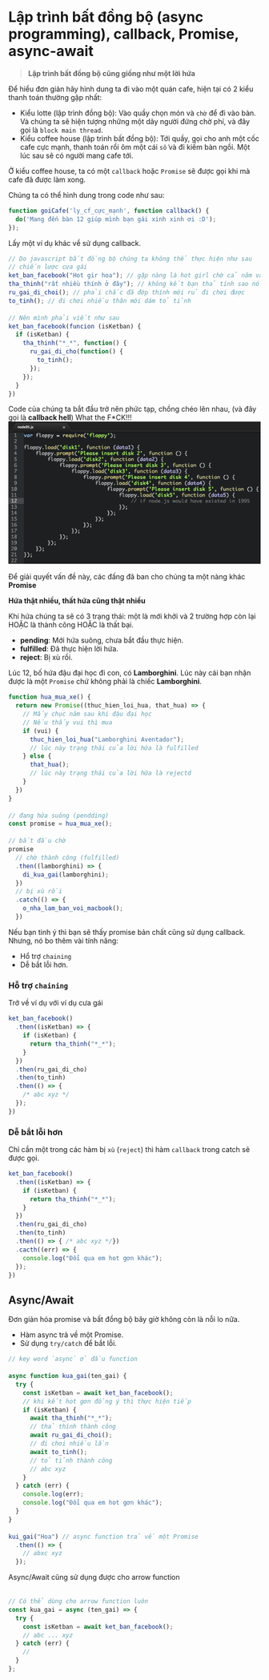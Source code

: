 # Lập trình bất đồng bộ (async programming), callback, Promise, async-await

>**Lập trình bất đồng bộ cũng giống như một lời hứa**

Để hiểu đơn giản hãy hình dung ta đi vào một quán cafe, hiện tại có 2 kiểu thanh toán thường gặp nhất:

- Kiểu lotte (lập trình đồng bộ): Vào quầy chọn món và `chờ` để đi vào bàn. Và chúng ta sẽ hiện tượng những một dãy người đứng chờ phí, và đây gọi là `block main thread`.
- Kiểu coffee house (lập trình bất đồng bộ): Tới quầy, gọi cho anh một cốc cafe cực mạnh, thanh toán rồi ôm một cái `số` và đi kiếm bàn ngồi. Một lúc sau sẽ có người mang cafe tới.

Ở kiểu coffee house, ta có một `callback` hoặc `Promise` sẽ được gọi khi mà cafe đã được làm xong.

Chúng ta có thể hình dung trong code như sau:

```javascript
function goiCafe('ly_cf_cực_mạnh', function callback() {
  do('Mang đến bàn 12 giúp mình bạn gái xinh xinh ơi :D');
});
```

Lấy một ví dụ khác về sử dụng callback.

```javascript
// Do javascript bất đồng bộ chúng ta không thể thực hiện như sau
// chiến lược cưa gái
ket_ban_facebook("Hot gir hoa"); // gặp nàng là hot girl chờ cả năm vẫn chưa có
tha_thinh("rất nhiều thính ở đây"); // không kết bạn thả tính sao nó biết
ru_gai_di_choi(); // phải chắc đã đớp thính mới rủ đi chơi được
to_tinh(); // đi chơi nhiều thân mới dám tỏ tỉnh

// Nên mình phải viết như sau
ket_ban_facebook(funcion (isKetban) {
  if (isKetban) {
    tha_thinh("*_*", function() {
      ru_gai_di_cho(function() {
        to_tinh();
      });
    });
  }
})
```

Code của chúng ta bắt đầu trở nên phức tạp, chồng chéo lên nhau, (và đây gọi là **callback hell**)
What the F*CK!!!
![callback_hell](images/cb_hell.png)

Để giải quyết vấn đề này, các đấng đã ban cho chúng ta một nàng khác **Promise**

**Hứa thật nhiều, thất hứa cũng thật nhiều**

Khi hứa chúng ta sẽ có 3 trạng thái: một là mới khởi và 2 trường hợp còn lại HOẶC là thành công HOẶC là thất bại.

- **pending**: Mới hứa suông, chưa bắt đầu thực hiện.
- **fulfilled**: Đã thực hiện lời hứa.
- **reject**: Bị xù rồi.

Lúc 12, bố hứa đậu đại học đi con, có **Lamborghini**. Lúc này cái bạn nhận được là một `Promise` chứ không phải là chiếc **Lamborghini**.

```javascript
function hua_mua_xe() {
  return new Promise((thuc_hien_loi_hua, that_hua) => {
    // Mấy chục năm sau khi đậu đại học
    // Nếu thấy vui thì mua
    if (vui) {
      thuc_hien_loi_hua("Lamborghini Aventador");
      // lúc này trạng thái của lời hứa là fulfilled
    } else {
      that_hua();
      // lúc này trạng thái của lời hứa là rejectd
    }
  })
}

// đang hứa suông (pendding)
const promise = hua_mua_xe();

// bắt đầu chờ
promise
  // chờ thành công (fulfilled)
  .then((lamborghini) => {
    di_kua_gai(lamborghini);
  })
  // bị xù rồi
  .catch(() => {
    o_nha_lam_ban_voi_macbook();
  })
```

Nếu bạn tinh ý thì bạn sẽ thấy promise bản chất cũng sử dụng callback. Nhưng, nó bo thêm vài tính năng:

- Hổ trợ `chaining`
- Dễ bắt lỗi hơn.

### Hỗ trợ `chaining`

Trở về ví dụ với ví dụ cưa gái

```javascript
ket_ban_facebook()
  .then((isKetban) => {
    if (isKetban) {
      return tha_thinh("*_*");
    }
  })
  .then(ru_gai_di_cho)
  .then(to_tinh)
  .then(() => {
    /* abc xyz */
  });
})
```

### Dễ bắt lỗi hơn

Chỉ cần một trong các hàm bị `xù` (`reject`) thì hàm `callback` trong catch sẽ được gọi.

```javascript
ket_ban_facebook()
  .then((isKetban) => {
    if (isKetban) {
      return tha_thinh("*_*");
    }
  })
  .then(ru_gai_di_cho)
  .then(to_tinh)
  .then(() => { /* abc xyz */})
  .cacth((err) => {
    console.log("Đổi qua em hot gơn khác");
  });
})
```

## Async/Await

Đơn giản hóa promise và bất đồng bộ bây giờ không còn là nỗi lo nữa.

- Hàm async trả về một Promise.
- Sử dụng `try/catch` để bắt lỗi.

```javascript
// key word `async` ở đầu function

async function kua_gai(ten_gai) {
  try {
    const isKetban = await ket_ban_facebook();
    // khi kết hot gơn đồng ý thì thực hiện tiếp
    if (isKetban) {
      await tha_thinh("*_*");
      // thả thính thành công
      await ru_gai_di_choi();
      // đi chơi nhiều lần
      await to_tinh();
      // tỏ tỉnh thành công
      // abc xyz
    }
  } catch (err) {
    console.log(err);
    console.log("Đổi qua em hot gơn khác");
  }
}

kui_gai("Hoa") // async function trả về một Promise
  .then(() => {
    // abxc xyz
  });
```

Async/Await cũng sử dụng được cho arrow function

```javascript

// Có thể dùng cho arrow function luôn
const kua_gai = async (ten_gai) => {
  try {
    const isKetban = await ket_ban_facebook();
    // abc ... xyz
  } catch (err) {
    //
  }
};
```
